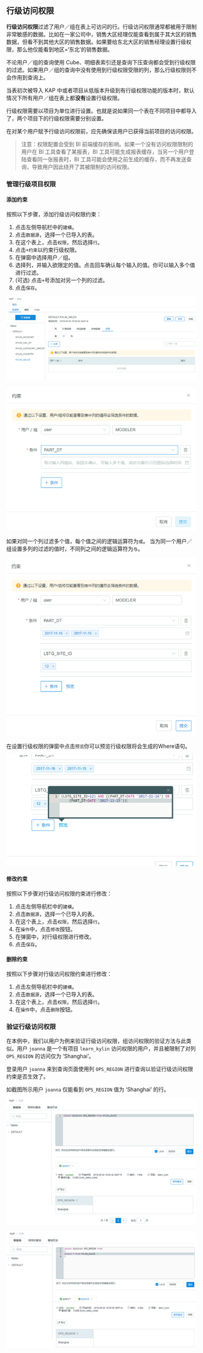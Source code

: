 ## 行级访问权限

**行级访问权限**过滤了用户／组在表上可访问的行。行级访问权限通常都被用于限制非常敏感的数据。比如在一家公司中，销售大区经理仅能查看到属于其大区的销售数据，但看不到其他大区的销售数据。如果要给东北大区的销售经理设置行级权限，那么他仅能看到地区=‘东北’的销售数据。

不论用户／组的查询使用 Cube、明细表索引还是查询下压查询都会受到行级权限的过滤。如果用户／组的查询中没有使用到行级权限受限的列，那么行级权限则不会作用到查询上。

当表初次被导入 KAP 中或者项目从低版本升级到有行级权限功能的版本时，默认情况下所有用户／组在表上都**没有**设置行级权限。

行级权限需要以项目为单位进行设置。也就是说如果同一个表在不同项目中都导入了，两个项目下的行级权限需要分别设置。

在对某个用户赋予行级访问权限前，应先确保该用户已获得当前项目的访问权限。

> 注意：权限配置会受到 BI 前端缓存的影响。如果一个没有访问权限限制的用户在 BI 工具查看了某报表，BI 工具可能生成报表缓存，当另一个用户登陆查看同一张报表时，BI 工具可能会使用之前生成的缓存，而不再发送查询，导致用户因此绕开了其被限制的访问权限。

### 管理行级项目权限

#### 添加约束

按照以下步骤，添加行级访问权限约束：

1. 点击左侧导航栏中的`建模`。
2. 点击`数据源`，选择一个已导入的表。
3. 在这个表上，点击`权限`，然后选择`行`。
4. 点击`+约束`以约束行级权限。
5. 在弹窗中选择用户／组。
6. 选择列，并输入欲限定的值。点击回车确认每个输入的值。你可以输入多个值进行过滤。
7. (可选) 点击`+`号添加对另一个列的过滤。
8. 点击`保存`。



![行级权限](images/row/w_1.png)

![添加单个约束](images/row/w_2.png)

如果对同一个列过滤多个值，每个值之间的逻辑运算符为`或`。 当为同一个用户／组设置多列的过滤的值时，不同列之间的逻辑运算符为`与`。

![添加多个约束](images/row/w_3.png)

在设置行级权限的弹窗中点击`预览`你可以预览行级权限将会生成的Where语句。

![预览 SQL](images/row/w_4.png)

#### 修改约束

按照以下步骤对行级访问权限约束进行修改：

1. 点击左侧导航栏中的`建模`。
2. 点击`数据源`，选择一个已导入的表。
3. 在这个表上，点击`权限`，然后选择`行`。
4. 在`操作`中，点击`修改`按钮。
5. 在弹窗中，对行级权限进行修改。
6. 点击`保存`。

#### 删除约束

按照以下步骤对行级访问权限约束进行修改：

1. 点击左侧导航栏中的`建模`。
2. 点击`数据源`，选择一个已导入的表。
3. 在这个表上，点击`权限`，然后选择`行`。
4. 在`操作`中，点击`删除`按钮。

### 验证行级访问权限

在本例中，我们以用户为例来验证行级访问权限，组访问权限的验证方法与此类似。用户 `joanna`  是一个有项目 `learn_kylin` 访问权限的用户，并且被限制了对列 `OPS_REGION` 的访问仅为 ‘Shanghai’。

登录用户 `joanna` 来到查询页面使用列 `OPS_REGION` 进行查询以验证行级访问权限约束是否生效了。

如截图所示用户 `joanna` 仅能看到 `OPS_REGION` 值为 ‘Shanghai’ 的行。

![验证行级访问权限 1](images/row/w_5.png)

![验证行级访问权限 2](images/row/w_6.png)
